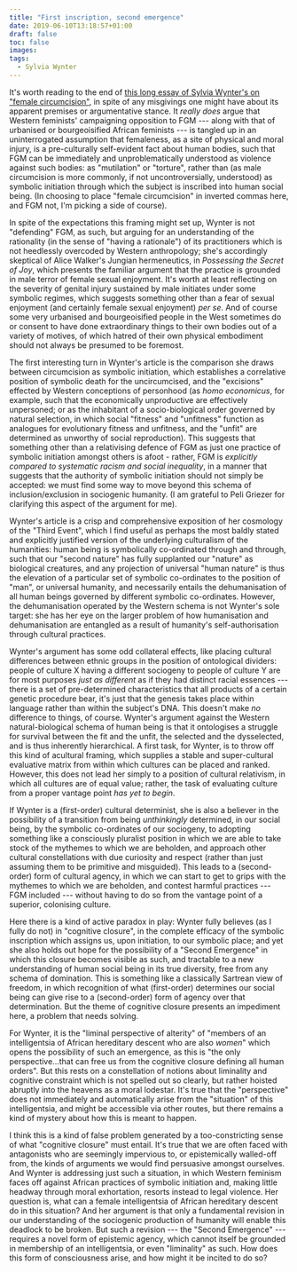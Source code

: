```yaml
---
title: "First inscription, second emergence"
date: 2019-06-10T13:18:57+01:00
draft: false
toc: false
images:
tags: 
  - Sylvia Wynter
---
```

It's worth reading to the end of [this long essay of Sylvia Wynter's on "female circumcision"](https://scholarlycommons.law.case.edu/cgi/viewcontent.cgi?article=2210&context=caselrev), in spite of any misgivings one might have about its apparent premises or argumentative stance. It _really does_ argue that Western feminists' campaigning opposition to FGM --- along with that of urbanised or bourgeoisified African feminists --- is tangled up in an uninterrogated assumption that femaleness, as a site of physical and moral injury, is a pre-culturally self-evident fact about human bodies, such that FGM can be immediately and unproblematically understood as violence against such bodies: as "mutilation" or "torture", rather than (as male circumcision is more commonly, if not uncontroversially, understood) as symbolic initiation through which the subject is inscribed into human social being. (In choosing to place "female circumcision" in inverted commas here, and FGM not, I'm picking a side of course).

In spite of the expectations this framing might set up, Wynter is not "defending" FGM, as such, but arguing for an understanding of the rationality (in the sense of "having a rationale") of its practitioners which is not heedlessly overcoded by Western anthropology; she's accordingly skeptical of Alice Walker's Jungian hermeneutics, in _Possessing the Secret of Joy_, which presents the familiar argument that the practice is grounded in male terror of female sexual enjoyment. It's worth at least reflecting on the severity of genital injury sustained by male initiates under some symbolic regimes, which suggests something other than a fear of sexual enjoyment (and certainly female sexual enjoyment) _per se_. And of course some very urbanised and bourgeoisified people in the West sometimes do or consent to have done extraordinary things to their own bodies out of a variety of motives, of which hatred of their own physical embodiment should not always be presumed to be foremost.

The first interesting turn in Wynter's article is the comparison she draws between circumcision as symbolic initiation, which establishes a correlative position of symbolic death for the uncircumcised, and the "excisions" effected by Western conceptions of personhood (as _homo economicus_, for example, such that the economically unproductive are effectively unpersoned; or as the inhabitant of a socio-biological order governed by natural selection, in which social "fitness" and "unfitness" function as analogues for evolutionary fitness and unfitness, and the "unfit" are determined as unworthy of social reproduction). This suggests that something other than a relativising defence of FGM as just one practice of symbolic initiation amongst others is afoot - rather, FGM is _explicitly compared to systematic racism and social inequality_, in a manner that suggests that the authority of symbolic initiation should not simply be accepted: we must find some way to move beyond this schema of inclusion/exclusion in sociogenic humanity. (I am grateful to Peli Griezer for clarifying this aspect of the argument for me).

Wynter's article is a crisp and comprehensive exposition of her cosmology of the "Third Event", which I find useful as perhaps the most baldly stated and explicitly justified version of the underlying culturalism of the humanities: human being is symbolically co-ordinated through and through, such that our "second nature" has fully supplanted our "nature" as biological creatures, and any projection of universal "human nature" is thus the elevation of a particular set of symbolic co-ordinates to the position of "man", or universal humanity, and necessarily entails the dehumanisation of all human beings governed by different symbolic co-ordinates. However, the dehumanisation operated by the Western schema is not Wynter's sole target: she has her eye on the larger problem of how humanisation and dehumanisation are entangled as a result of humanity's self-authorisation through cultural practices.

Wynter's argument has some odd collateral effects, like placing cultural differences between ethnic groups in the position of ontological dividers: people of culture X having a different sociogeny to people of culture Y are for most purposes _just as different_ as if they had distinct racial essences --- there is a set of pre-determined characteristics that all products of a certain genetic procedure bear, it's just that the genesis takes place within language rather than within the subject's DNA. This doesn't make _no_ difference to things, of course. Wynter's argument against the Western natural-biological schema of human being is that it ontologises a struggle for survival between the fit and the unfit, the selected and the dysselected, and is thus inherently hierarchical. A first task, for Wynter, is to throw off this kind of acultural framing, which supplies a stable and super-cultural evaluative matrix from within which cultures can be placed and ranked. However, this does not lead her simply to a position of cultural relativism, in which all cultures are of equal value; rather, the task of evaluating culture from a proper vantage point _has yet to begin_.

If Wynter is a (first-order) cultural determinist, she is also a believer in the possibility of a transition from being _unthinkingly_ determined, in our social being, by the symbolic co-ordinates of our sociogeny, to adopting something like a consciously pluralist position in which we are able to take stock of the mythemes to which we are beholden, and approach other cultural constellations with due curiosity and respect (rather than just assuming them to be primitive and misguided). This leads to a (second-order) form of cultural agency, in which we can start to get to grips with the mythemes to which we are beholden, and contest harmful practices --- FGM included --- without having to do so from the vantage point of a superior, colonising culture.

Here there is a kind of active paradox in play: Wynter fully believes (as I fully do not) in "cognitive closure", in the complete efficacy of the symbolic inscription which assigns us, upon initiation, to our symbolic place; and yet she also holds out hope for the possibility of a "Second Emergence" in which this closure becomes visible as such, and tractable to a new understanding of human social being in its true diversity, free from any schema of domination. This is something like a classically Sartrean view of freedom, in which recognition of what (first-order) determines our social being can give rise to a (second-order) form of agency over that determination. But the theme of cognitive closure presents an impediment here, a problem that needs solving.

For Wynter, it is the "liminal perspective of alterity" of "members of an intelligentsia of African hereditary descent who are also _women_" which opens the possibility of such an emergence, as this is "the only perspective...that can free us from the cognitive closure defining all human orders". But this rests on a constellation of notions about liminality and cognitive constraint which is not spelled out so clearly, but rather hoisted abruptly into the heavens as a moral lodestar. It's true that the "perspective" does not immediately and automatically arise from the "situation" of this intelligentsia, and might be accessible via other routes, but there remains a kind of mystery about how this is meant to happen.

I think this is a kind of false problem generated by a too-constricting sense of what "cognitive closure" must entail. It's true that we are often faced with antagonists who are seemingly impervious to, or epistemically walled-off from, the kinds of arguments we would find persuasive amongst ourselves. And Wynter is addressing just such a situation, in which Western feminism faces off against African practices of symbolic initiation and, making little headway through moral exhortation, resorts instead to legal violence. Her question is, what can a female intelligentsia of African hereditary descent do in this situation? And her argument is that only a fundamental revision in our understanding of the sociogenic production of humanity will enable this deadlock to be broken. But such a revision --- the "Second Emergence" --- requires a novel form of epistemic agency, which cannot itself be grounded in membership of an intelligentsia, or even "liminality" as such. How does this form of consciousness arise, and how might it be incited to do so?
